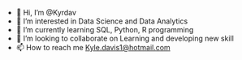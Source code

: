 - 👋 Hi, I’m @Kyrdav
- 👀 I’m interested in Data Science and Data Analytics
- 🌱 I’m currently learning SQL, Python, R programming 
- 💞️ I’m looking to collaborate on Learning and developing new skill
- 📫 How to reach me Kyle.davis1@hotmail.com 

<!---
Kyrdav/Kyrdav is a ✨ special ✨ repository because its `README.md` (this file) appears on your GitHub profile.
You can click the Preview link to take a look at your changes.
--->
